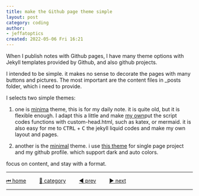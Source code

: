 ```yaml
---
title: make the Github page theme simple 
layout: post
category: coding
author: 
- jeffatoptics
created: 2022-05-06 Fri 16:21
---
```


When I publish notes with Github pages, I have many theme options with Jekyll templates provided by Github, and also github projects.

I intended to be simple. it makes no sense to decorate the pages with many buttons and pictures.
The most important are the content files in _posts folder, which i need to provide.


I selects two simple themes:

1. one is [minima](https://github.com/jekyll/minima) theme, this is for my daily note. it is quite old, but it is flexible enough. I adapt this a little and make [my own](https://github.com/jekyll/minima)put the script codes functions with custom-head.html, such as katex, or mermaid. it is also easy for me to <kbd>CTRL</kbd> + <kbd>C</kbd> the jekyll liquid codes and make my own layout and pages.

1. another is the [minimal](https://github.com/pages-themes/minimal) theme. i use [this theme](https://github.com/godalming123/minimal) for single page project and my github profile. which support dark and auto colors.

focus on content, and stay with a format.






---

[⏮ home](../index.md) &nbsp; &nbsp; &nbsp; &nbsp; [🔀 category](../category.md) &nbsp; &nbsp; &nbsp; &nbsp; [◀️ prev](./2022-05-06-make-a-PR.md) &nbsp; &nbsp; &nbsp; &nbsp; [▶️ next](./2022-05-07-zettelkasten-book-reading.md)

---
